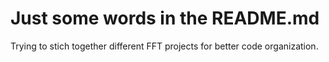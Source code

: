 # Just some words in the README.md
Trying to stich together different FFT projects for better code organization.
